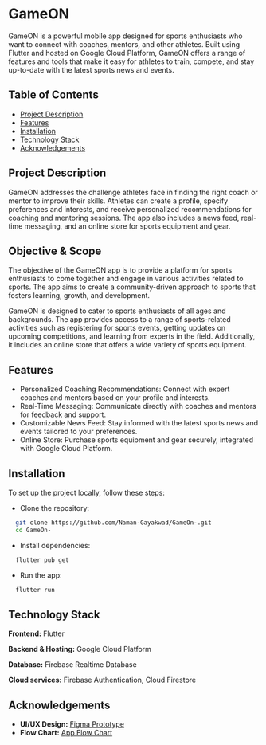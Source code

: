 
# GameON


GameON is a powerful mobile app designed for sports enthusiasts who want to connect with coaches, mentors, and other athletes. Built using Flutter and hosted on Google Cloud Platform, GameON offers a range of features and tools that make it easy for athletes to train, compete, and stay up-to-date with the latest sports news and events.


## Table of Contents

- [Project Description](#project-description)
- [Features](#features)
- [Installation](#installation)
- [Technology Stack](#technology-stack)
- [Acknowledgements](#acknowledgements)


## Project Description

GameON addresses the challenge athletes face in finding the right coach or mentor to improve their skills. Athletes can create a profile, specify preferences and interests, and receive personalized recommendations for coaching and mentoring sessions. The app also includes a news feed, real-time messaging, and an online store for sports equipment and gear.
## Objective & Scope

The objective of the GameON app is to provide a platform for sports enthusiasts to come together and engage in various activities related to sports. The app aims to create a community-driven approach to sports that fosters learning, growth, and development.


GameON is designed to cater to sports enthusiasts of all ages and backgrounds. The app provides access to a range of sports-related activities such as registering for sports events, getting updates on upcoming competitions, and learning from experts in the field. Additionally, it includes an online store that offers a wide variety of sports equipment.


## Features

- Personalized Coaching Recommendations: Connect with expert coaches and     mentors based on your profile and interests.
- Real-Time Messaging: Communicate directly with coaches and mentors for feedback and support.
- Customizable News Feed: Stay informed with the latest sports news and events tailored to your preferences.
- Online Store: Purchase sports equipment and gear securely, integrated with Google Cloud Platform.


## Installation

To set up the project locally, follow these steps:

- Clone the repository:
```bash
  git clone https://github.com/Naman-Gayakwad/GameOn-.git
  cd GameOn-
```
- Install dependencies:
```bash
  flutter pub get
```
- Run the app:
```bash
  flutter run
```

## Technology Stack

**Frontend:** Flutter

**Backend & Hosting:** Google Cloud Platform 

**Database:** Firebase Realtime Database

**Cloud services:** Firebase Authentication, Cloud Firestore


## Acknowledgements

- **UI/UX Design:** [Figma Prototype](https://www.figma.com/file/QjSWhzPaCaCKcwRoSn81Uv/GFG-App-prototype?node-id=0%3A1&t=Y7FlqMY5gqELyz1N-1)
- **Flow Chart:** [App Flow Chart](https://www.figma.com/file/Ma42oEdDABYhHRN6hCJcZl/GFG?t=Y7FlqMY5gqELyz1N-1)



